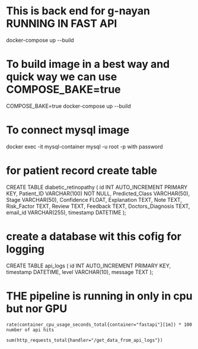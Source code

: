 # This is back end for g-nayan RUNNING IN FAST API 
docker-compose up --build
# To build image in a best way and quick way we can use COMPOSE_BAKE=true 
COMPOSE_BAKE=true docker-compose up --build 

# To connect mysql image
docker exec -it mysql-container mysql -u root -p
with password 


# for patient record create table 
CREATE TABLE diabetic_retinopathy (
    id INT AUTO_INCREMENT PRIMARY KEY,
    Patient_ID VARCHAR(100) NOT NULL,
    Predicted_Class VARCHAR(50),
    Stage VARCHAR(50),
    Confidence FLOAT,
    Explanation TEXT,
    Note TEXT,
    Risk_Factor TEXT,
    Review TEXT,
    Feedback TEXT,
    Doctors_Diagnosis TEXT,
    email_id VARCHAR(255),
    timestamp DATETIME
);



# create a database wit this cofig for logging
CREATE TABLE api_logs (
    id INT AUTO_INCREMENT PRIMARY KEY,
    timestamp DATETIME,
    level VARCHAR(10),
    message TEXT
);

# THE pipeline is running in only in cpu but nor GPU
    rate(container_cpu_usage_seconds_total{container="fastapi"}[1m]) * 100 number of api hits

    sum(http_requests_total{handler="/get_data_from_api_logs"})

